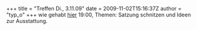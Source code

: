 +++
title = "Treffen Di., 3.11.09"
date = 2009-11-02T15:16:37Z
author = "typ_o"
+++
wie gehabt
[hier](http://flipdot.org/blog/index.php?/archives/47-Ab-jetzt-immer-Dienstags.html)
19:00, Themen: Satzung schnitzen und Ideen zur Ausstattung.
